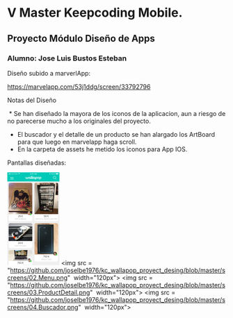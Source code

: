 # V Master Keepcoding Mobile.
## Proyecto Módulo Diseño de Apps
### Alumno: Jose Luis Bustos Esteban

Diseño subido a marverlApp:

https://marvelapp.com/53j1ddg/screen/33792796


Notas del Diseño

  * Se han diseñado la mayora de los iconos de la aplicacion, aun a riesgo de no parecerse mucho a los originales del proyecto.
  * El buscador y el detalle de un producto se han alargado los ArtBoard para que luego en marvelapp haga scroll.
  * En la carpeta de assets he metido los iconos para App IOS.
  

Pantallas diseñadas:

<img src = "https://github.com/joselbe1976/kc_wallapop_proyect_desing/blob/master/screens/01.Principal.png" width="120px"> <img src = "https://github.com/joselbe1976/kc_wallapop_proyect_desing/blob/master/screens/02.Menu.png"  width="120px"> <img src = "https://github.com/joselbe1976/kc_wallapop_proyect_desing/blob/master/screens/03.ProductDetail.png"  width="120px"> <img src = "https://github.com/joselbe1976/kc_wallapop_proyect_desing/blob/master/screens/04.Buscador.png"  width="120px">



